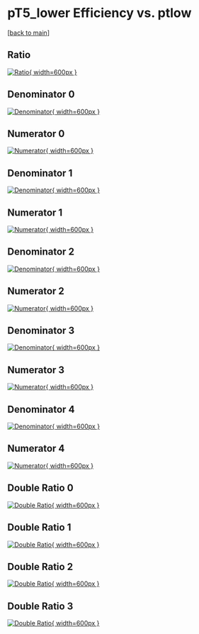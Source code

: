 # pT5_lower Efficiency vs. ptlow

[[back to main](./)]



## Ratio

[![Ratio](../mtv/var/pT5_lower_loweta_321_1_eff_ptlow.png){ width=600px }](../mtv/var/pT5_lower_loweta_321_1_eff_ptlow.pdf)

## Denominator 0

[![Denominator](../mtv/den/pT5_lower_loweta_321_1_eff_ptlow_den0.png){ width=600px }](../mtv/den/pT5_lower_loweta_321_1_eff_ptlow_den0.pdf)

## Numerator 0

[![Numerator](../mtv/num/pT5_lower_loweta_321_1_eff_ptlow_num0.png){ width=600px }](../mtv/num/pT5_lower_loweta_321_1_eff_ptlow_num0.pdf)

## Denominator 1

[![Denominator](../mtv/den/pT5_lower_loweta_321_1_eff_ptlow_den1.png){ width=600px }](../mtv/den/pT5_lower_loweta_321_1_eff_ptlow_den1.pdf)

## Numerator 1

[![Numerator](../mtv/num/pT5_lower_loweta_321_1_eff_ptlow_num1.png){ width=600px }](../mtv/num/pT5_lower_loweta_321_1_eff_ptlow_num1.pdf)

## Denominator 2

[![Denominator](../mtv/den/pT5_lower_loweta_321_1_eff_ptlow_den2.png){ width=600px }](../mtv/den/pT5_lower_loweta_321_1_eff_ptlow_den2.pdf)

## Numerator 2

[![Numerator](../mtv/num/pT5_lower_loweta_321_1_eff_ptlow_num2.png){ width=600px }](../mtv/num/pT5_lower_loweta_321_1_eff_ptlow_num2.pdf)

## Denominator 3

[![Denominator](../mtv/den/pT5_lower_loweta_321_1_eff_ptlow_den3.png){ width=600px }](../mtv/den/pT5_lower_loweta_321_1_eff_ptlow_den3.pdf)

## Numerator 3

[![Numerator](../mtv/num/pT5_lower_loweta_321_1_eff_ptlow_num3.png){ width=600px }](../mtv/num/pT5_lower_loweta_321_1_eff_ptlow_num3.pdf)

## Denominator 4

[![Denominator](../mtv/den/pT5_lower_loweta_321_1_eff_ptlow_den4.png){ width=600px }](../mtv/den/pT5_lower_loweta_321_1_eff_ptlow_den4.pdf)

## Numerator 4

[![Numerator](../mtv/num/pT5_lower_loweta_321_1_eff_ptlow_num4.png){ width=600px }](../mtv/num/pT5_lower_loweta_321_1_eff_ptlow_num4.pdf)

## Double Ratio 0

[![Double Ratio](../mtv/ratio/pT5_lower_loweta_321_1_eff_ptlow_ratio0.png){ width=600px }](../mtv/ratio/pT5_lower_loweta_321_1_eff_ptlow_ratio0.pdf)

## Double Ratio 1

[![Double Ratio](../mtv/ratio/pT5_lower_loweta_321_1_eff_ptlow_ratio1.png){ width=600px }](../mtv/ratio/pT5_lower_loweta_321_1_eff_ptlow_ratio1.pdf)

## Double Ratio 2

[![Double Ratio](../mtv/ratio/pT5_lower_loweta_321_1_eff_ptlow_ratio2.png){ width=600px }](../mtv/ratio/pT5_lower_loweta_321_1_eff_ptlow_ratio2.pdf)

## Double Ratio 3

[![Double Ratio](../mtv/ratio/pT5_lower_loweta_321_1_eff_ptlow_ratio3.png){ width=600px }](../mtv/ratio/pT5_lower_loweta_321_1_eff_ptlow_ratio3.pdf)

